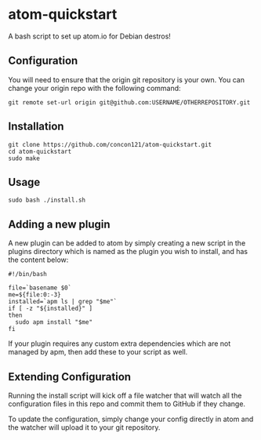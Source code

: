 # atom-quickstart
A bash script to set up atom.io for Debian destros!

## Configuration

You will need to ensure that the origin git repository is your own.  You can change your origin repo with the following command:

```
git remote set-url origin git@github.com:USERNAME/OTHERREPOSITORY.git
```

## Installation

```
git clone https://github.com/concon121/atom-quickstart.git
cd atom-quickstart
sudo make
```

## Usage

```
sudo bash ./install.sh
```

## Adding a new plugin

A new plugin can be added to atom by simply creating a new script in the plugins directory which is named as the plugin you wish to install, and has the content below:

```
#!/bin/bash

file=`basename $0`
me=${file:0:-3}
installed=`apm ls | grep "$me"`
if [ -z "${installed}" ]
then
  sudo apm install "$me"
fi
``` 

If your plugin requires any custom extra dependencies which are not managed by apm, then add these to your script as well.

## Extending Configuration

Running the install script will kick off a file watcher that will watch all the configuration files in this repo and commit them to GitHub if they change.

To update the configuration, simply change your config directly in atom and the watcher will upload it to your git repository.
